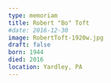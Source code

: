 ```yaml
---
type: memoriam
title: Robert "Bo" Toft
#date: 2016-12-30
image: RobertToft-1920w.jpg
draft: false
born: 1944
died: 2016
location: Yardley, PA
---
```

